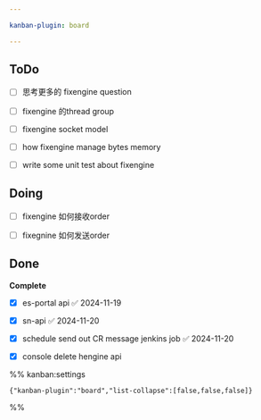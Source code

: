 ```yaml
---

kanban-plugin: board

---
```


## ToDo

- [ ] 思考更多的 fixengine question
- [ ] fixengine 的thread group
- [ ] fixengine socket model
- [ ] how fixengine manage bytes memory
- [ ] write some unit test about fixengine


## Doing

- [ ] fixengine 如何接收order
- [ ] fixegnine 如何发送order


## Done

**Complete**
- [x] es-portal api ✅ 2024-11-19
- [x] sn-api ✅ 2024-11-20
- [x] schedule send out CR message jenkins job ✅ 2024-11-20
- [x] console delete hengine api




%% kanban:settings
```
{"kanban-plugin":"board","list-collapse":[false,false,false]}
```
%%